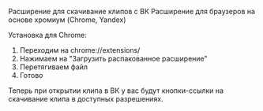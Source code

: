 Расширение для скачивание клипов с ВК
Расширение для браузеров на основе хромиум (Chrome, Yandex)

Установка для Chrome:

1. Переходим на chrome://extensions/
2. Нажимаем на "Загрузить распакованное расширение"
3. Перетягиваем файл
4. Готово

Теперь при открытии клипа в ВК у вас будут кнопки-ссылки на скачивание клипа в доступных разрешениях.
